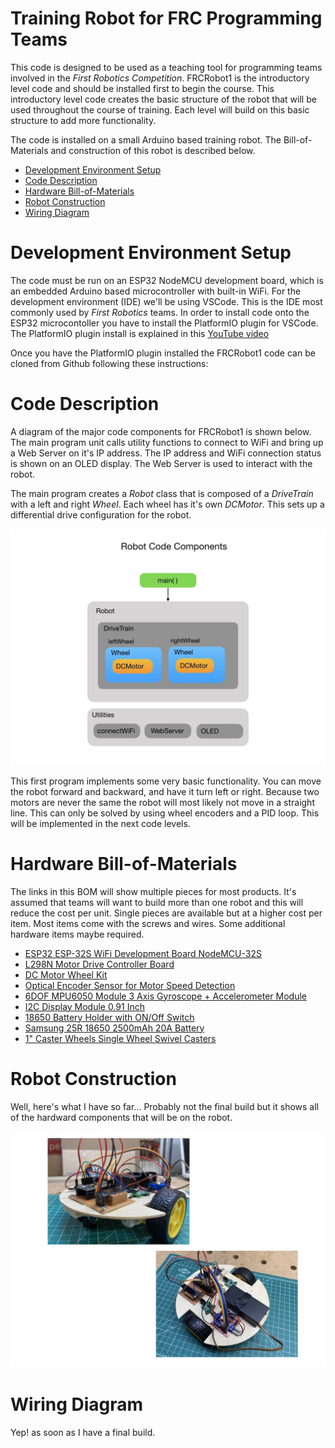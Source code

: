 # Training Robot for FRC Programming Teams
This code is designed to be used as a teaching tool for programming teams involved in the <i>First Robotics Competition</i>.  FRCRobot1 is the introductory level code and should be installed first to begin the course. This introductory level code creates the basic structure of the robot that will be used throughout the course of training. Each level will build on this basic structure to add more functionality. 

The code is installed on a small Arduino based training robot.  The Bill-of-Materials and construction of this robot is described below.

- [Development Environment Setup](#ide)
- [Code Description](#code)
- [Hardware Bill-of-Materials](#bom)
- [Robot Construction](#build)
- [Wiring Diagram](#wiring)


# <a name="ide"></a>Development Environment Setup
The code must be run on an ESP32 NodeMCU development board, which is an embedded Arduino based microcontroller with built-in WiFi.  For the development environment (IDE) we'll be using VSCode.  This is the IDE most commonly used by <i>First Robotics</i> teams.  In order to install code onto the ESP32 microcontoller you have to install the PlatformIO plugin for VSCode. The PlatformIO plugin install is explained in this [YouTube video](https://www.youtube.com/watch?v=5edPOlQQKmo)

Once you have the PlatformIO plugin installed the FRCRobot1 code can be cloned from Github following these instructions:


# <a name="code"></a>Code Description
A diagram of the major code components for FRCRobot1 is shown below. The main program unit calls utility functions to connect to WiFi and bring up a Web Server on it's IP address.  The IP address and WiFi connection status is shown on an OLED display.  The Web Server is used to interact with the robot.

The main program creates a <i>Robot</i> class that is composed of a <i>DriveTrain</i> with a left and right <i>Wheel</i>.  Each wheel has it's own <i>DCMotor</i>.  This sets up a differential drive configuration for the robot.

![Robot Model](images/FRCRobot/FRCRobot.001.jpeg)

This first program implements some very basic functionality.  You can move the robot forward and backward, and have it turn left or right. Because two motors are never the same the robot will most likely not move in a straight line.  This can only be solved by using wheel encoders and a PID loop. This will be implemented in the next code levels.

# <a name="bom"></a>Hardware Bill-of-Materials
The links in this BOM will show multiple pieces for most products.  It's assumed that teams will want to build more than one robot and this will reduce the cost per unit. Single pieces are available but at a higher cost per item.  Most items come with the screws and wires. Some additional hardware items maybe required.
- [ESP32 ESP-32S WiFi Development Board NodeMCU-32S](https://www.amazon.com/dp/B086MGH7JV/?coliid=I25TTO5GWWP44Q&colid=18A3P3KX2X6RJ&psc=1&ref_=lv_ov_lig_dp_it)
- [L298N Motor Drive Controller Board](https://www.amazon.com/gp/product/B07PDDZM9L/ref=ppx_yo_dt_b_asin_title_o02_s00?ie=UTF8&psc=1)
- [DC Motor Wheel Kit](https://www.amazon.com/dp/B081W176PL/?coliid=I2H12T7AI2ENJS&colid=18A3P3KX2X6RJ&psc=1&ref_=lv_ov_lig_dp_it)
- [Optical Encoder Sensor for Motor Speed Detection](https://www.amazon.com/dp/B081W4KMHC/?coliid=I1OIKZCDSA96CD&colid=18A3P3KX2X6RJ&psc=1&ref_=lv_ov_lig_dp_it)
- [6DOF MPU6050 Module 3 Axis Gyroscope + Accelerometer Module](https://www.amazon.com/dp/B06XW9ZSC8/?coliid=I33S53IKDA4YTC&colid=18A3P3KX2X6RJ&psc=1&ref_=lv_ov_lig_dp_it)
- [I2C Display Module 0.91 Inch](https://www.amazon.com/dp/B08CDN5PSJ/?coliid=IPPZF5KYF3ZDQ&colid=18A3P3KX2X6RJ&psc=1&ref_=lv_ov_lig_dp_it)
- [18650 Battery Holder with ON/Off Switch](https://www.amazon.com/gp/product/B071DF4ZFG/ref=ppx_yo_dt_b_asin_title_o04_s00?ie=UTF8&psc=1)
- [Samsung 25R 18650 2500mAh 20A Battery](https://www.18650batterystore.com/18650-p/samsung-25r-18650.htm?gclid=CjwKCAjwkoz7BRBPEiwAeKw3q0UdWyndKWW0d0Z4SdPLWF9pgRI892BRPVXSbqOe6H6sriTIbdVDzhoC-gMQAvD_BwE)
- [1" Caster Wheels Single Wheel Swivel Casters](https://www.amazon.com/gp/product/B07TXP54KG/ref=ppx_yo_dt_b_asin_title_o00_s00?ie=UTF8&psc=1)
# <a name="build"></a>Robot Construction
Well, here's what I have so far... Probably not the final build but it shows all of the hardward components that will be on the robot.

![Robot photo](images/FRCRobot/FRCRobot.002.jpeg)

# <a name="wiring"></a>Wiring Diagram
Yep! as soon as I have a final build.
